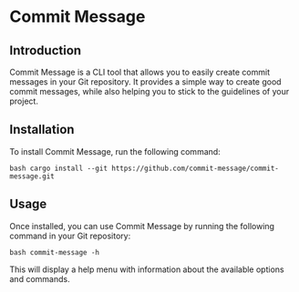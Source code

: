 # Commit Message
## Introduction

Commit Message is a CLI tool that allows you to easily create commit messages in your Git repository. It provides a simple way to create good commit messages, while also helping you to stick to the guidelines of your project.

## Installation
To install Commit Message, run the following command:

`bash
cargo install --git https://github.com/commit-message/commit-message.git
`

## Usage
Once installed, you can use Commit Message by running the following command in your Git repository:

`bash
commit-message -h
`

This will display a help menu with information about the available options and commands.